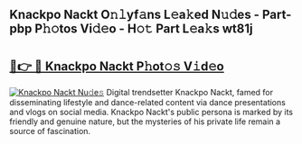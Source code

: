 ## Knackpo Nackt O𝚗𝚕yf𝚊ns L𝚎a𝚔ed N𝚞𝚍es - Part-pbp P𝚑𝚘tos Vi𝚍𝚎o - H𝚘𝚝 Part L𝚎a𝚔s wt81j

# <h2><a href="http://kf75rn.oniu.top/?m=Knackpo+Nackt">🔗👉 🔴 Knackpo Nackt P𝚑ot𝚘𝚜 V𝚒d𝚎o</a></h2>

[![Knackpo Nackt Nu𝚍e𝚜](https://i.imgur.com/0qMVB7G.gif)](http://kf75rn.oniu.top/?m=Knackpo+Nackt)
Digital trendsetter Knackpo Nackt, famed for disseminating lifestyle and dance-related content via dance presentations and vlogs on social media. Knackpo Nackt's public persona is marked by its friendly and genuine nature, but the mysteries of his private life remain a source of fascination.  
